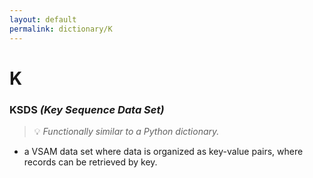 ```yaml
---
layout: default
permalink: dictionary/K
---
```


# K

### KSDS *(Key Sequence Data Set)*
> 💡 _Functionally similar to a Python dictionary._
* a VSAM data set where data is organized as key-value pairs, where records can be retrieved by key.